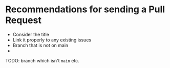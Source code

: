 # Recommendations for sending a Pull Request

* Consider the title
* Link it properly to any existing issues
* Branch that is not on main
* 

TODO: branch which isn't `main` etc.
